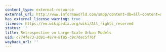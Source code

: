 ```yaml
---
content_type: external-resource
external_url: http://www.informaworld.com/smpp/content~db=all~content=a787373136
has_external_license_warning: true
license: https://en.wikipedia.org/wiki/All_rights_reserved
status: ''
title: Retrospective on Large-Scale Urban Models
uid: c774fe73-2d91-4874-8f85-c9c7dec5f76f
wayback_url: ''
---
```


